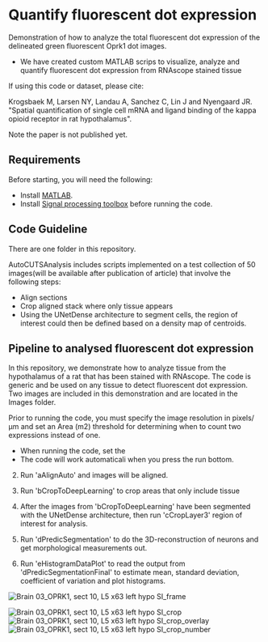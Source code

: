 # Quantify fluorescent dot expression 
Demonstration of how to analyze the total fluorescent dot expression of the delineated green fluorescent Oprk1 dot images.
- We have created custom MATLAB scrips to visualize, analyze and quantify fluorescent dot expression from RNAscope stained tissue

If using this code or dataset, please cite:

Krogsbaek M, Larsen NY, Landau A, Sanchez C, Lin J and Nyengaard JR. "Spatial quantification of single cell mRNA and ligand binding of the kappa opioid receptor in rat hypothalamus".

Note the paper is not published yet.

## Requirements 
Before starting, you will need the following:

- Install [MATLAB](https://www.mathworks.com/downloads/).
- Install [Signal processing toolbox](https://se.mathworks.com/products/signal.html) before running the code. 

## Code Guideline

There are one folder in this repository.

AutoCUTSAnalysis includes scripts implemented on a test collection of 50 images(will be available after publication of article) that involve the following steps:
- Align sections
- Crop aligned stack where only tissue appears
- Using the UNetDense architecture to segment cells, the region of interest could then be defined based on a density map of centroids.


## Pipeline to analysed fluorescent dot expression
In this repository, we demonstrate how to analyze tissue from the hypothalamus of a rat that has been stained with RNAscope.
The code is generic and be used on any tissue to detect fluorescent dot expression.
Two images are included in this demonstration and are located in the Images folder.

Prior to running the code, you must specify the image resolution in pixels/µm and set an Area (m2) threshold for determining when to count two expressions instead of one.
- When running the code, set the 
- The code will work automaticali when you press the run bottom.

2. Run 'aAlignAuto' and images will be aligned.

3. Run 'bCropToDeepLearning' to crop areas that only include tissue

4. After the images from 'bCropToDeepLearning' have been segmented with the UNetDense architecture, then run 'cCropLayer3' region of interest for analysis.

5. Run 'dPredicSegmentation' to do the 3D-reconstruction of neurons and get morphological measurements out.

6. Run 'eHistogramDataPlot' to read the output from 'dPredicSegmentationFinal' to estimate mean, standard deviation, coefficient of variation and plot histograms.




![Brain 03_OPRK1, sect 10, L5 x63 left hypo SI_frame](https://user-images.githubusercontent.com/70948370/178108437-d929f0c7-44a9-4e66-afda-ecac4c60a429.jpg)



![Brain 03_OPRK1, sect 10, L5 x63 left hypo SI_crop](https://user-images.githubusercontent.com/70948370/178103656-6c2a635a-7cc3-4cbb-b9f8-5621f90aed5f.png)
![Brain 03_OPRK1, sect 10, L5 x63 left hypo SI_crop_overlay](https://user-images.githubusercontent.com/70948370/178103662-d6172ad2-4e65-4d27-a303-9a5987d291df.png)
![Brain 03_OPRK1, sect 10, L5 x63 left hypo SI_crop_number](https://user-images.githubusercontent.com/70948370/178103658-9b12c4fb-bfc6-4d40-8c2f-386e06994ac7.png)
